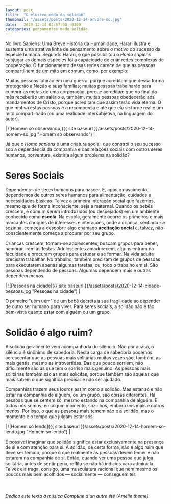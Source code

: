 ```yaml
---
layout: post
title:  "O elusivo medo da solidão"
thumbnail: "/assets/posts/2020-12-14-arvore-so.jpg"
date:   2020-12-14 02:57:00 -0300
categories: pensamentos medo solidão
---
```


No livro Sapiens: Uma Breve História da Humanidade, Harari ilustra e sustenta uma atrativa linha de pensamento sobre o motivo do sucesso da espécie humana. Segundo Harari, o que possibilitou o *Homo sapiens* subjugar as demais espécies foi a capacidade de criar redes complexas de cooperação. O funcionamento dessas redes carece de que as pessoas compartilhem de um mito em comum, como, por exemplo:

Muitas pessoas lutarão em uma guerra, porque acreditam que dessa forma protegerão a Nação e suas famílias; muitas pessoas trabalharão para cumprir as metas de uma corporação, porque acreditam que no final do mês receberão um salário e, também, muitas pessoas obedecerão aos mandamentos de Cristo, porque acreditam que assim terão vida eterna. O que motiva estas pessoas é a recompensa e até que ela se torne real é um mito compartilhado (ou uma realidade intersubjetiva, na linguagem do autor).

| ![Homem só observando]({{ site.baseurl }}/assets/posts/2020-12-14-homem-so.jpg "Homem só observando") |

Já que o *Homo sapiens* é uma criatura social, que constrói o seu sucesso sob a dependência da companhia e das relações sociais com outros seres humanos, porventura, existiria algum problema na solidão?


# Seres Sociais

Dependemos de seres humanos para nascer. E, após o nascimento, dependemos de outros seres humanos para alimentação, cuidados e necessidades básicas. Talvez a primeira interação social que fazemos, mesmo que de forma inconsciente, seja a maternal. Quando os bebês crescem, é comum serem introduzidos (ou despejados) em um ambiente conhecido como **escola**. Na escola, geralmente ocorre os primeiros e mais marcantes choques de interesses e interações, onde a criança, sentindo-se sozinha, começa a descobrir algo chamado **aceitação social** e, talvez, não-conscientemente começa a procurar por seu grupo. 

Crianças crescem, tornam-se adolescentes, buscam grupos para beber, namorar, irem às festas. Adolescentes amadurecem, alguns entram na faculdade e procuram grupos para estudar e se formar. Na vida adulta precisam trabalhar. No trabalho, também precisam de grupos de pessoas para executarem apenas algumas tarefas, ou, todo o trabalho em si. São pessoas dependendo de pessoas. Algumas dependem mais e outras dependem menos.

| ![Pessoas na cidade]({{ site.baseurl }}/assets/posts/2020-12-14-cidade-pessoas.jpg "Pessoas na cidade") |

O primeiro "uém uém" de um bebê decreta a sua fragilidade ao depender de outro ser humano para viver. Para seres sociais, a solidão não é tão bem-vista quanto estar com alguém ou um grupo.

# Solidão é algo ruim?

A solidão geralmente vem acompanhada do silêncio. Não por acaso, o silêncio é sinônimo de sabedoria. Nesta carga de sabedoria podemos acrescentar que as pessoas mais solitárias muitas vezes são, também, as mais gentis, mesmo as introvertidas. Das que pouco sorriem, não dificilmente são as que têm o sorriso mais genuíno. As pessoas mais solitárias também são as mais solícitas, porque também são aquelas que mais sabem o que significa precisar e não ser ajudado.

Companhias trazem seus louros assim como a solidão. Mas estar só e não estar na companhia de alguém, ou um grupo, são coisas diferentes. Há pessoas que se sentem só, mesmo estando na companhia de alguém. E todos nós somos, em algum momento, sozinhos, embora uns mais e outros menos. Por isso, o que as pessoas mais temem não é a solidão, mas o momento e o tempo que julgam estar sós.

| ![Homem só lendo]({{ site.baseurl }}/assets/posts/2020-12-14-homem-so-lendo.jpg "Homem só lendo") |

É possível imaginar que solidão significa estar exclusivamente na presença de si e com atenção para si. A solidão, de certa forma, não é algo ruim que deve ser temido, porque o que realmente as pessoas devem temer é não estarem na companhia de si. Então, quando ver uma pessoa que julga solitária, antes de sentir pena, reflita se não há indícios para admirá-la. Talvez ela traga, consigo, uma musculatura racional que nem mesmo os poucos mais bem acolhidos — socialmente — conseguem ter.
<br><br><br><br>
*Dedico este texto à música Comptine d'un autre été (Amélie theme).*